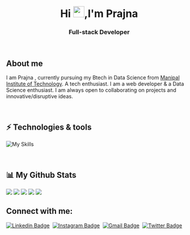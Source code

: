 
 
<h1 align="center">Hi&nbsp;<img src="https://raw.githubusercontent.com/aemmadi/aemmadi/master/wave.gif" width="30px" height="30px">,I'm Prajna</h1>

<h3 align="center">Full-stack Developer</h3>
<br>

 
 
 ## About me

I am Prajna , currently pursuing my Btech in Data Science from [Manipal Institute of Technology](https://manipal.edu/mit.html). A tech enthusiast. I am a web developer  & a Data Science enthusiast. I am always open to collaborating on projects and innovative/disruptive ideas. 





<br>

## ⚡ Technologies & tools 
![My Skills](https://skillicons.dev/icons?i=java,cpp,html,css,js,ts,tailwindcss,react,nextjs,nodejs,expressjs,mongodb,git,figma)


<!-- ### Language : -->
<!-- ![Java](https://img.shields.io/badge/-java-E34A86?style=flat-square&logo=java)&nbsp; -->
<!-- ![C++](https://img.shields.io/badge/-C++-00599C?style=flat-square&logo=c)&nbsp; -->
<!-- ![HTML5](https://img.shields.io/badge/-HTML5-E34F26?style=flat-square&logo=html5&logoColor=white)&nbsp; -->
<!-- ![CSS3](https://img.shields.io/badge/-CSS3-1572B6?style=flat-square&logo=css3)&nbsp; -->
<!--![JavaScript](https://img.shields.io/badge/-JavaScript-black?style=flat-square&logo=javascript)&nbsp; -->
<!-- ![Python](https://img.shields.io/badge/-Python-black?style=flat-square&logo=Python)&nbsp; -->

<!-- ![TypeScript](https://img.shields.io/badge/-TypeScript-007ACC?style=flat-square&logo=typescript) -->
<!-- ![MySQL](https://img.shields.io/badge/-MySQL-black?style=flat-square&logo=mysql) -->

 


<!-- ### Libraries & Framework : -->

<!-- ![React](https://img.shields.io/badge/react-%2320232a.svg?style=flat-square&logo=react&logoColor=%2361DAFB)&nbsp; -->
<!-- ![Bootstrap](https://img.shields.io/badge/-Bootstrap-563D7C?style=flat-square&logo=bootstrap)&nbsp; -->
<!-- ![NumPy](https://img.shields.io/badge/numpy-%23013243.svg?style=flat-square&logo=numpy&logoColor=white)&nbsp; -->
<!-- ![Pandas](https://img.shields.io/badge/pandas-%23150458.svg?style=flat-square&logo=pandas&logoColor=white)&nbsp; -->
<!-- ![Chakra](https://img.shields.io/badge/chakra-%234ED1C5.svg?style=flat-square&logo=chakraui&logoColor=white)&nbsp; -->
<!-- ![SASS](https://img.shields.io/badge/SASS-hotpink.svg?style=flat-square&logo=SASS&logoColor=white)&nbsp; -->


<!-- ![SASS](https://img.shields.io/badge/SASS-hotpink.svg?style=for-the-badge&logo=SASS&logoColor=white) -->





<!-- ![Nodejs](https://img.shields.io/badge/-Nodejs-black?style=flat-square&logo=Node.js) -->
<!-- <a href="#"><img alt="MongoDB" src ="https://img.shields.io/badge/MongoDB-%234ea94b.svg?logo=mongodb&logoColor=white"></a> -->
<!-- ![Redis](https://img.shields.io/badge/-Redis-black?style=flat-square&logo=Redis) -->
<!-- ![ElasticSearch](https://img.shields.io/badge/-ElasticSearch-005571?style=flat-square&logo=elasticsearch) -->
<!-- ![GraphQL](https://img.shields.io/badge/-GraphQL-E10098?style=flat-square&logo=graphql) -->
<!-- ![Apollo GraphQL](https://img.shields.io/badge/-Apollo%20GraphQL-311C87?style=flat-square&logo=apollo-graphql) -->
<!-- ![PostgreSQL](https://img.shields.io/badge/-PostgreSQL-336791?style=flat-square&logo=postgresql) -->
<!-- <a href="#"><img alt="Keras" src="https://img.shields.io/badge/Keras%20-%23D00000.svg?logo=Keras&logoColor=white"></a> -->
<!-- <a href="#"><img alt="Material Design" src="https://img.shields.io/badge/Material%20Design%20-%230081CB.svg?logo=material-design&logoColor=white"></a> -->



<!-- ### Other Tools: -->

<!-- <a href="#"><img alt="GitHub Pages" src="https://img.shields.io/badge/GitHub%20Pages-%23327FC7.svg?logo=github&logoColor=white"></a> -->
<!-- <a href="#"><img alt="Heroku" src="https://img.shields.io/badge/Heroku%20-%23430098.svg?logo=heroku&logoColor=white"></a> -->
<!-- ![DigitalOcean](https://img.shields.io/badge/-Digital%20Ocean-darkblue?style=flat-square&logo=digitalocean) -->
<!-- ![Amazon AWS](https://img.shields.io/badge/Amazon%20AWS-232F3E?style=flat-square&logo=amazon-aws) -->
<!-- ![Microsoft Azure](https://img.shields.io/badge/Microsoft%20Azure-232F7E?style=flat-square&logo=microsoft-azure) -->
<!-- ![Google Cloud](https://img.shields.io/badge/Google%20Cloud-black?style=flat-square&logo=google-cloud) -->
<!-- ![Docker](https://img.shields.io/badge/-Docker-black?style=flat-square&logo=docker) -->

<!-- ![Git](https://img.shields.io/badge/-Git-black?style=flat-square&logo=git)&nbsp; -->
<!-- ![Github](https://img.shields.io/badge/-Github-black?style=flat-square&logo=github)&nbsp; -->
<!-- ![Adobe XD](https://img.shields.io/badge/Adobe%20XD-470137?style=flat-square&logo=Adobe%20XD&logoColor=#FF61F6)&nbsp; -->
<!-- ![Adobe Illustrator](https://img.shields.io/badge/adobeillustrator-%23FF9A00.svg?style=flat-square&logo=adobeillustrator&logoColor=white)&nbsp; -->
<!-- ![Netlify](https://img.shields.io/badge/netlify-%23000000.svg?style=flat-square&logo=netlify&logoColor=#00C7B7)&nbsp; -->
<!-- ![Figma](https://img.shields.io/badge/figma-%23F24E1E.svg?style=flat-square&logo=figma&logoColor=white)&nbsp; -->
<!-- ![Bash](https://img.shields.io/badge/-Bash-black?style=flat-square&logo=bash)&nbsp; -->




<!-- ![Adobe XD](https://img.shields.io/badge/-Adobe-XD-black?style=flat-square&logo=adobexd) -->

<!-- <a href="#"><img alt="Postman" src="https://img.shields.io/badge/Postman-FF6C37?logo=postman&logoColor=white"></a> -->
<!-- <a href="#"><img alt="Vercel" src="https://img.shields.io/badge/Vercel%20-%23000000.svg?logo=vercel&logoColor=white"></a> -->


</br>

<!-- ## 💰 Support
<p>
<a href='https://ko-fi.com/O4O659E32' target='_blank'><img height='36' style='border:0px;height:36px;' src='https://cdn.ko-fi.com/cdn/kofi4.png?v=2' border='0' alt='Buy Me a Coffee at ko-fi.com' /></a>
<a href='https://www.buymeacoffee.com/kaiwalya' target='_blank'><img height='36' style='border:0px;height:36px;' src='https://cdn.buymeacoffee.com/buttons/v2/default-yellow.png' border='0' alt='Support Kaiwalya on buymecoffee' /></a>
</p> -->



 
 
 

  
  
<!--   </br> -->
  
<!--   [![Prajnas github activity graph](https://activity-graph.herokuapp.com/graph?username=Prajna&theme=xcode)](https://git.io/kaiwalyakoparkar) -->
  
  
  
  

<!-- [![Hashnode Badge](https://img.shields.io/badge/-@kaiwalyakoparkar-03a57a?style=flat-square&labelColor=000000&logo=Hashnode&link=https://kaiwalyakoparkar.hashnode.dev/)](https://kaiwalyakoparkar.hashnode.dev/) -->

<!-- [![Website Badge](https://img.shields.io/badge/-Portfolio-black?style=flat-square&logo=Wordpress&logoColor=white&link=https://kaiwalyakoparkar.github.io/)](https://kaiwalyakoparkar.github.io/) -->




 ## 📊 My Github Stats
![](http://github-profile-summary-cards.vercel.app/api/cards/profile-details?username=Prajnaprabhu3&theme=github_dark)
![](http://github-profile-summary-cards.vercel.app/api/cards/repos-per-language?username=Prajnaprabhu3&theme=github_dark)
![](http://github-profile-summary-cards.vercel.app/api/cards/most-commit-language?username=Prajnaprabhu3&theme=github_dark)
![](http://github-profile-summary-cards.vercel.app/api/cards/stats?username=Prajnaprabhu3&theme=github_dark)
![](http://github-profile-summary-cards.vercel.app/api/cards/productive-time?username=Prajnaprabhu3&theme=github_dark&utcOffset=8)


<!-- 
 <br/>
    <a href="https://github.com/Prajnaprabhu3/github-readme-stats"><img alt="Prajna's Github Stats" src="https://github-readme-stats.vercel.app/api?username=Prajnaprabhu3&show_icons=true&count_private=true&theme=gotham&" /></a>
    <br/> 
    <br/>
    <p align="right"><img align="center" src="https://github-readme-streak-stats.herokuapp.com/?user=Prajnaprabhu3&theme=gotham&bg_color=0D1117" alt="Prajna" /></p>
  <br/>
   
  <a  style="padding-right:5px" align="right" href="https://github.com/Prajnaprabhu3/github-readme-stats"><img alt="Prajna Top Languages" src="https://github-readme-stats.vercel.app/api/top-langs/?username=Prajnaprabhu3&langs_count=8&count_private=true&layout=compact&theme=gotham&bg_color=0D1117" /></a>
  
  <br/> -->


  ## Connect with me:
  
  [![Linkedin Badge](https://img.shields.io/badge/-linkedin-blue?style=flat-square&logo=Linkedin&logoColor=white&link=https://www.linkedin.com/in/kaiwalyakoparkar/)](https://www.linkedin.com/in/prajna30/)&nbsp;
[![Instagram Badge](https://img.shields.io/badge/-Instagram-purple?style=flat-square&logo=instagram&logoColor=white&link=https://instagram.com/kaiwalya.koparkar/)](https://www.instagram.com/__prajna30__/)&nbsp;
[![Gmail Badge](https://img.shields.io/badge/-Gmail-c14438?style=flat-square&logo=Gmail&logoColor=white&link=mailto:prajnapprabhu3@gmail.com)](mailto:prajnapprabhu3@gmail.com)&nbsp;
[![Twitter Badge](https://img.shields.io/badge/-Twitter-Blue?style=flat-square&logo=twitter&logoColor=white&link=https://instagram.com/kaiwalya.koparkar/)](https://twitter.com/__prajna__)&nbsp;
